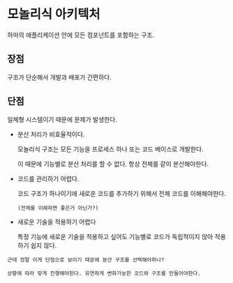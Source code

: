# 모놀리식 아키텍처

하마의 애플리케이션 안에 모든 컴포넌트를 포함하는 구조.

## 장점

구조가 단순해서 개발과 배포가 간편하다.

## 단점
일체형 시스템이기 때문에 문제가 발생한다.

- 분산 처리가 비효율적이다. 

  모놀리식 구조는 모든 기능을 프로세스 하나 또는 코드 베이스로 개발한다.

  이 때문에 기능별로 분산 처리를 할 수 없다. 항상 전체를 같이 분산해야한다.

- 코드를 관리하기 어렵다.
  
  코드 구조가 하나이기에 새로운 코드를 추가하기 위해서 전체 코드를 이해해야한다.
  ```
  (전체를 이해하면 좋은거 아닌가?)
  ```

- 새로운 기술을 적용하기 어렵다
  
  특정 기능에 새로운 기술을 적용하고 싶어도 기능별로 코드가 독립적이지 않아 적용하기 쉽지 않다.

```
근데 정말 이게 단점으로 보이기 때문에 분산 구조를 선택해야하나? 

상황에 따라 맞게 진행해야한다. 유연하게 변화가능한 코드와 구조를 만들어야한다.
```

